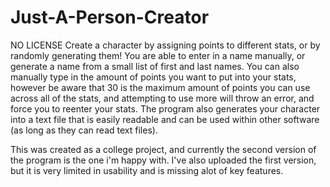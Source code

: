# Just-A-Person-Creator
NO LICENSE
Create a character by assigning points to different stats, or by randomly generating them!
You are able to enter in a name manually, or generate a name from a small list of first and last names.
You can also manually type in the amount of points you want to put into your stats, however be aware that 30 is the maximum amount of points you can use across all of the stats, and attempting to use more will throw an error, and force you to reenter your stats.
The program also generates your character into a text file that is easily readable and can be used within other software (as long as they can read text files).

This was created as a college project, and currently the second version of the program is the one i'm happy with. I've also uploaded the first version, but it is very limited in usability and is missing alot of key features.
